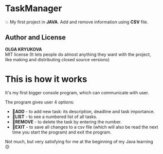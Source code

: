 # TaskManager
:boom: My first project in **JAVA**. Add and remove information using **CSV** file.
## Author and License
**OLGA KRYUKOVA**   
MIT license (It lets people do almost anything they want with the project, like making and distributing closed source versions)

# This is how it works
It's my first bigger console program, which can communicate with user.

The program gives user 4 options:

* :star2:**ADD** - to add new task: its description, deadline and task importance. 
* :star2:**LIST** - to see a numbered list of all tasks. 
* :star2:**REMOVE** - to delete the task by entering the number. 
* :star2:**EXIT** - to save all changes to a csv file (which will also be read the next time you start the program) and exit the program. 

Not much, but very satisfying for me at the beginning of my Java learning :blush:

